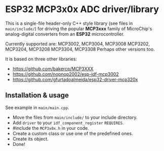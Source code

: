 # ESP32 MCP3x0x ADC driver/library

This is a single-file header-only C++ style library (see files in `main/include/`) for driving the popular **MCP3xxx** family of MicroChip's analog-digital converters from an **ESP32** microcontroller.

Currently supported are:
MCP3002, MCP3004, MCP3008
MCP3202, MCP3204, MCP3208
MCP3304, MCP3308
Perhaps other versions too.

It is based on three other libraries:
- https://github.com/bakercp/MCP3XXX
- https://github.com/nopnop2002/esp-idf-mcp3002
- https://github.com/gfurtadoalmeida/esp32-driver-mcp320x


## Installation & usage
See example in `main/main.cpp`.

- Move the files from `main/include/` to your include directory.
- Add `driver` to your `idf_component_register` `REQUIRES`.
- #include the `MCP3x0x.h` in your code.
- Create a custom class or use one of the predefined ones.
- Create its object.
- Done!
